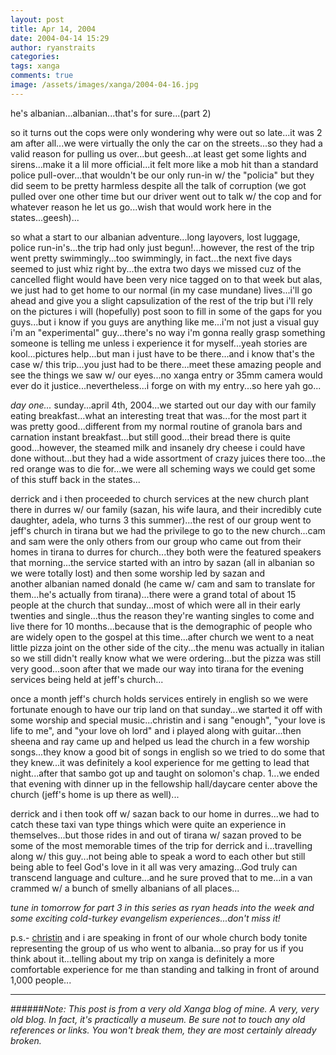 ```yaml
---
layout: post
title: Apr 14, 2004
date: 2004-04-14 15:29
author: ryanstraits
categories:
tags: xanga
comments: true
image: /assets/images/xanga/2004-04-16.jpg
---
```

he's albanian...albanian...that's for sure...(part 2)

<!-- break -->

so it turns out the cops were only wondering why were out so late...it was 2 am after all...we were virtually the only the car on the streets...so they had a valid reason for pulling us over...but geesh...at least get some lights and sirens...make it a lil more official...it felt more like a mob hit than a standard police pull-over...that wouldn't be our only run-in w/ the "policia" but they did seem to be pretty harmless despite all the talk of corruption (we got pulled over one other time but our driver went out to talk w/ the cop and for whatever reason he let us go...wish that would work here in the states...geesh)...

so what a start to our albanian adventure...long layovers, lost luggage, police run-in's...the trip had only just begun!...however, the rest of the trip went pretty swimmingly...too swimmingly, in fact...the next five days seemed to just whiz right by...the extra two days we missed cuz of the cancelled flight would have been very nice tagged on to that week but alas, we just had to get home to our normal (in my case mundane) lives...i'll go ahead and give you a slight capsulization of the rest of the trip but i'll rely on the pictures i will (hopefully) post soon to fill in some of the gaps for you guys...but i know if you guys are anything like me...i'm not just a visual guy i'm an "experimental" guy...there's no way i'm gonna really grasp something someone is telling me unless i experience it for myself...yeah stories are kool...pictures help...but man i just have to be there...and i know that's the case w/ this trip...you just had to be there...meet these amazing people and see the things we saw w/ our eyes...no xanga entry or 35mm camera would ever do it justice...nevertheless...i forge on with my entry...so here yah go...

<em>day one...</em>
sunday...april 4th, 2004...we started out our day with our family eating breakfast...what an interesting treat that was...for the most part it was pretty good...different from my normal routine of granola bars and carnation instant breakfast...but still good...their bread there is quite good...however, the steamed milk and insanely dry cheese i could have done without...but they had a wide assortment of crazy juices there too...the red orange was to die for...we were all scheming ways we could get some of this stuff back in the states...

derrick and i then proceeded to church services at the new church plant there in durres w/ our family (sazan, his wife laura, and their incredibly cute daughter, adela, who turns 3 this summer)...the rest of our group went to jeff's church in tirana but we had the privilege to go to the new church...cam and sam were the only others from our group who came out from their homes in tirana to durres for church...they both were the featured speakers that morning...the service started with an intro by sazan (all in albanian so we were totally lost) and then some worship led by sazan and another albanian named donald (he came w/ cam and sam to translate for them...he's actually from tirana)...there were a grand total of about 15 people at the church that sunday...most of which were all in their early twenties and single...thus the reason they're wanting singles to come and live there for 10 months...because that is the demographic of people who are widely open to the gospel at this time...after church we went to a neat little pizza joint on the other side of the city...the menu was actually in italian so we still didn't really know what we were ordering...but the pizza was still very good...soon after that we made our way into tirana for the evening services being held at jeff's church...

once a month jeff's church holds services entirely in english so we were fortunate enough to have our trip land on that sunday...we started it off with some worship and special music...christin and i sang "enough", "your love is life to me", and "your love oh lord" and i played along with guitar...then sheena and ray came up and helped us lead the church in a few worship songs...they know a good bit of songs in english so we tried to do some that they knew...it was definitely a kool experience for me getting to lead that night...after that sambo got up and taught on solomon's chap. 1...we ended that evening with dinner up in the fellowship hall/daycare center above the church (jeff's home is up there as well)...

derrick and i then took off w/ sazan back to our home in durres...we had to catch these taxi van type things which were quite an experience in themselves...but those rides in and out of tirana w/ sazan proved to be some of the most memorable times of the trip for derrick and i...travelling along w/ this guy...not being able to speak a word to each other but still being able to feel God's love in it all was very amazing...God truly can transcend language and culture...and he sure proved that to me...in a van crammed w/ a bunch of smelly albanians of all places...

<em>tune in tomorrow for part 3 in this series as ryan heads into the week and some exciting cold-turkey evangelism experiences...don't miss it!</em>

p.s.- <a href="http://www.xanga.com/you_neke" target="_blank">christin</a> and i are speaking in front of our whole church body tonite representing the group of us who went to albania...so pray for us if you think about it...telling about my trip on xanga is definitely a more comfortable experience for me than standing and talking in front of around 1,000 people...

---

######*Note: This post is from a very old Xanga blog of mine. A very, very old blog. In fact, it's practically a museum. Be sure not to touch any old references or links. You won't break them, they are most certainly already broken.*